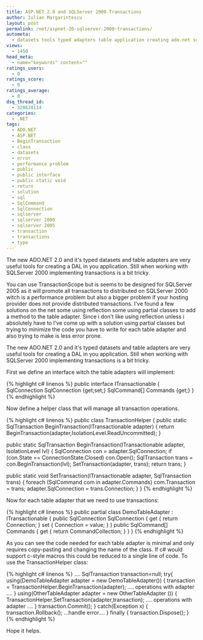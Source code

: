 ```yaml
---
title: ASP.NET 2.0 and SQLServer 2000 Transactions
author: Iulian Margarintescu
layout: post
permalink: /net/aspnet-20-sqlserver-2000-transactions/
autometa:
  - datasets tools typed adapters table application creating ado.net sqlserver transaction distributed reflection
views:
  - 1450
head_meta:
  - name="keywords" content=""
ratings_users:
  - 0
ratings_score:
  - 0
ratings_average:
  - 0
dsq_thread_id:
  - 328628114
categories:
  - .NET
tags:
  - ADO.NET
  - ASP.NET
  - BeginTransaction
  - class
  - datasets
  - error
  - performance problem
  - public
  - public interface
  - public static void
  - return
  - solution
  - sql
  - SqlCommand
  - SqlConnection
  - sqlserver
  - sqlserver 2000
  - sqlserver 2005
  - transaction
  - transactions
  - type
---
```

The new ADO.NET 2.0 and it's typed datasets and table adapters are very useful tools for creating a DAL in you application. Still when working with SQLServer 2000 implementing transactions is a bit tricky. 

You can use TransactionScope but is seems to be designed for SQLServer 2005 as it will promote all transactions to distributed on SQLServer 2000 witch is a performance problem but also a bigger problem if your hosting provider does not provide distributed transactions. I've found a few solutions on the net some using reflection some using partial classes to add a method to the table adapter. Since i don't like using reflection unless i absolutely have to I've come up with a solution using partial classes but trying to minimize the code you have to write for each table adapter and also trying to make is less error prone.

The new ADO.NET 2.0 and it's typed datasets and table adapters are very useful tools for creating a DAL in you application. Still when working with SQLServer 2000 implementing transactions is a bit tricky. 

First we define an interface witch the table adapters will implement:

{% highlight c# linenos %}
public interface ITransactionable
{
  SqlConnection SqlConnection {get;set;}
  SqlCommand[] Commands {get;}
}
{% endhighlight %}

Now define a helper class that will manage all transaction operations.

{% highlight c# linenos %}
public class TransactionHelper
{
  public static SqlTransaction BeginTransaction(ITransactionable adapter)
  {
    return BeginTransaction(adapter,IsolationLevel.ReadUncommitted);
  }

  public static SqlTransaction BeginTransaction(ITransactionable adapter, IsolationLevel lvl)
  {
    SqlConnection con = adapter.SqlConnection;
    if (con.State == ConnectionState.Closed)
    con.Open();
    SqlTransaction trans = con.BeginTransaction(lvl);
    SetTransaction(adapter, trans);
    return trans;
  }
  
  public static void SetTransaction(ITransactionable adapter, SqlTransaction trans)
  {
    foreach (SqlCommand com in adapter.Commands)
    com.Transaction = trans;
    adapter.SqlConnection = trans.Connection;
  }
}
{% endhighlight %}

Now for each table adapter that we need to use transactions:

{% highlight c# linenos %}
public partial class DemoTableAdapter : ITransactionable
{
  public SqlConnection SqlConnection { get { return Connection; } set { Connection = value; } }
  public SqlCommand[] Commands { get { return CommandCollection; } }
}
{% endhighlight %}

As you can see the code needed for each table adapter is minimal and only requires copy-pasting and changing the name of the class. If c# would support c-style macros this could be reduced to a single line of code. To use the TransactionHelper class:

{% highlight c# linenos %}
....
SqlTransaction transaction=null;
try{
  using(DemoTableAdapter adapter = new DemoTableAdapter())
  {
    transaction = TransactionHelper.BeginTransaction(adapter);
  .... operations with adapter ....
  }
  using(OtherTableAdapter adapter = new OtherTableAdapter ())
  {
    TransactionHelper.SetTransaction(adapter,transaction);
  .... operations with adapter ....
  }
  transaction.Commit();
}
catch(Exception x)
{
  transaction.Rollback();
  ...handle error....
}
finally 
{
  transaction.Dispose();
}
{% endhighlight %}

Hope it helps.